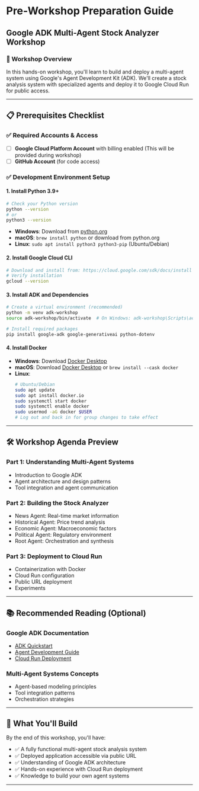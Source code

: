 # Pre-Workshop Preparation Guide
## Google ADK Multi-Agent Stock Analyzer Workshop

### 🎯 Workshop Overview
In this hands-on workshop, you'll learn to build and deploy a multi-agent system using Google's Agent Development Kit (ADK). We'll create a stock analysis system with specialized agents and deploy it to Google Cloud Run for public access.

---

## 📋 Prerequisites Checklist

### ✅ Required Accounts & Access
- [ ] **Google Cloud Platform Account** with billing enabled (This will be provided during workshop)
- [ ] **GitHub Account** (for code access)

### ✅ Development Environment Setup

#### 1. **Install Python 3.9+**
```bash
# Check your Python version
python --version
# or
python3 --version
```
- **Windows**: Download from [python.org](https://python.org)
- **macOS**: `brew install python` or download from python.org
- **Linux**: `sudo apt install python3 python3-pip` (Ubuntu/Debian)

#### 2. **Install Google Cloud CLI**
```bash
# Download and install from: https://cloud.google.com/sdk/docs/install
# Verify installation
gcloud --version
```

#### 3. **Install ADK and Dependencies**
```bash
# Create a virtual environment (recommended)
python -m venv adk-workshop
source adk-workshop/bin/activate  # On Windows: adk-workshop\Scripts\activate

# Install required packages
pip install google-adk google-generativeai python-dotenv
```
#### 4. **Install Docker**
- **Windows**: Download [Docker Desktop](https://www.docker.com/products/docker-desktop/)
- **macOS**: Download [Docker Desktop](https://www.docker.com/products/docker-desktop/) or `brew install --cask docker`
- **Linux**: 
  ```bash
  # Ubuntu/Debian
  sudo apt update
  sudo apt install docker.io
  sudo systemctl start docker
  sudo systemctl enable docker
  sudo usermod -aG docker $USER
  # Log out and back in for group changes to take effect
  ```

--------
## 🛠️ Workshop Agenda Preview

### **Part 1: Understanding Multi-Agent Systems**
- Introduction to Google ADK
- Agent architecture and design patterns
- Tool integration and agent communication

### **Part 2: Building the Stock Analyzer**
- News Agent: Real-time market information
- Historical Agent: Price trend analysis
- Economic Agent: Macroeconomic factors
- Political Agent: Regulatory environment
- Root Agent: Orchestration and synthesis

### **Part 3: Deployment to Cloud Run**
- Containerization with Docker
- Cloud Run configuration
- Public URL deployment
- Experiments

---

## 📚 Recommended Reading (Optional)

### **Google ADK Documentation**
- [ADK Quickstart](https://google.github.io/adk-docs/get-started/quickstart/)
- [Agent Development Guide](https://google.github.io/adk-docs/agents/)
- [Cloud Run Deployment](https://google.github.io/adk-docs/deploy/cloud-run/)

### **Multi-Agent Systems Concepts**
- Agent-based modeling principles
- Tool integration patterns
- Orchestration strategies

---

## 🎯 What You'll Build

By the end of this workshop, you'll have:
- ✅ A fully functional multi-agent stock analysis system
- ✅ Deployed application accessible via public URL
- ✅ Understanding of Google ADK architecture
- ✅ Hands-on experience with Cloud Run deployment
- ✅ Knowledge to build your own agent systems

---


